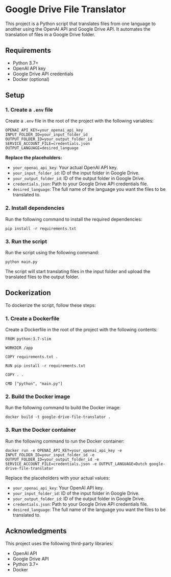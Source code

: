
# Google Drive File Translator

This project is a Python script that translates files from one language to another using the OpenAI API and Google Drive API. It automates the translation of files in a Google Drive folder.

## Requirements

* Python 3.7+
* OpenAI API key
* Google Drive API credentials
* Docker (optional)

## Setup

### 1. Create a `.env` file

Create a `.env` file in the root of the project with the following variables:

```
OPENAI_API_KEY=your_openai_api_key
INPUT_FOLDER_ID=your_input_folder_id
OUTPUT_FOLDER_ID=your_output_folder_id
SERVICE_ACCOUNT_FILE=credentials.json
OUTPUT_LANGUAGE=desired_language
```

**Replace the placeholders:**

* `your_openai_api_key`: Your actual OpenAI API key.
* `your_input_folder_id`: ID of the input folder in Google Drive.
* `your_output_folder_id`: ID of the output folder in Google Drive.
* `credentials.json`: Path to your Google Drive API credentials file.
* `desired_language`: The full name of the language you want the files to be translated to.

### 2. Install dependencies

Run the following command to install the required dependencies:

```
pip install -r requirements.txt
```

### 3. Run the script

Run the script using the following command:

```
python main.py
```

The script will start translating files in the input folder and upload the translated files to the output folder.

## Dockerization

To dockerize the script, follow these steps:

### 1. Create a Dockerfile

Create a Dockerfile in the root of the project with the following contents:

```
FROM python:3.7-slim

WORKDIR /app

COPY requirements.txt .

RUN pip install -r requirements.txt

COPY . .

CMD ["python", "main.py"]
```

### 2. Build the Docker image

Run the following command to build the Docker image:

```
docker build -t google-drive-file-translator .
```

### 3. Run the Docker container

Run the following command to run the Docker container:

```
docker run -e OPENAI_API_KEY=your_openai_api_key -e INPUT_FOLDER_ID=your_input_folder_id -e OUTPUT_FOLDER_ID=your_output_folder_id -e SERVICE_ACCOUNT_FILE=credentials.json -e OUTPUT_LANGUAGE=Dutch google-drive-file-translator
```

Replace the placeholders with your actual values:

* `your_openai_api_key`: Your OpenAI API key.
* `your_input_folder_id`: ID of the input folder in Google Drive.
* `your_output_folder_id`: ID of the output folder in Google Drive.
* `credentials.json`: Path to your Google Drive API credentials file.
* `desired_language`: The full name of the language you want the files to be translated to.

## Acknowledgments

This project uses the following third-party libraries:

* OpenAI API
* Google Drive API
* Python 3.7+
* Docker
